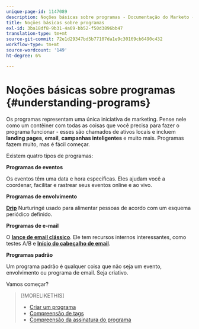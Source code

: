 ```yaml
---
unique-page-id: 1147089
description: Noções básicas sobre programas - Documentação do Marketo - Documentação do produto
title: Noções básicas sobre programas
exl-id: 3ba18df8-9b31-4a69-bb52-f50d3896bb47
translation-type: tm+mt
source-git-commit: 72e1d29347bd5b77107da1e9c30169cb6490c432
workflow-type: tm+mt
source-wordcount: '149'
ht-degree: 6%

---
```


# Noções básicas sobre programas {#understanding-programs}

Os programas representam uma única iniciativa de marketing. Pense nele como um contêiner com todas as coisas que você precisa para fazer o programa funcionar - esses são chamados de ativos locais e incluem **landing pages**, **email**, **campanhas inteligentes** e muito mais. Programas fazem muito, mas é fácil começar.

Existem quatro tipos de programas:

**Programas de eventos**

**[](/help/marketo/product-docs/demand-generation/events/understanding-events/understanding-event-programs.md)** Os eventos têm uma data e hora específicas. Eles ajudam você a coordenar, facilitar e rastrear seus eventos online e ao vivo.

**Programas de envolvimento**

**[Drip](/help/marketo/product-docs/email-marketing/drip-nurturing/creating-an-engagement-program/understanding-engagement-programs.md)** Nurturingé usado para alimentar pessoas de acordo com um esquema periódico definido.

**Programas de e-mail**

O **[lance de email clássico](/help/marketo/product-docs/email-marketing/email-programs/creating-an-email-program/understanding-email-programs.md)**. Ele tem recursos internos interessantes, como testes A/B e **[Início do cabeçalho de email](/help/marketo/product-docs/email-marketing/email-programs/email-program-actions/head-start-for-email-programs.md)**.

**Programas padrão**

Um programa padrão é qualquer coisa que não seja um evento, envolvimento ou programa de email. Seja criativo.

Vamos começar? 

>[!MORELIKETHIS]
>
>* [Criar um programa](/help/marketo/product-docs/email-marketing/email-programs/creating-an-email-program/create-an-email-program.md)
>* [Compreensão de tags](/help/marketo/product-docs/core-marketo-concepts/programs/working-with-programs/understanding-tags.md)
>* [Compreensão da assinatura do programa](/help/marketo/product-docs/core-marketo-concepts/programs/creating-programs/understanding-program-membership.md)

